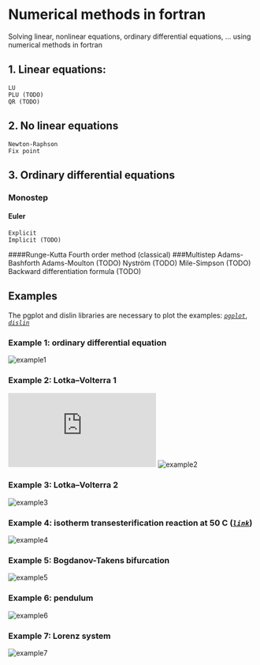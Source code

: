 # Numerical methods in fortran
Solving linear, nonlinear equations, ordinary differential equations, ... using numerical methods in fortran

## 1. Linear equations:
    LU
    PLU (TODO)
    QR (TODO)

## 2. No linear equations
    Newton-Raphson
    Fix point

## 3. Ordinary differential equations
### Monostep
#### Euler
    Explicit
    Implicit (TODO)
####Runge-Kutta
    Fourth order method (classical)
###Multistep
    Adams-Bashforth
    Adams-Moulton   (TODO)
    Nyström         (TODO)
    Mile-Simpson    (TODO)
    Backward differentiation formula (TODO)

## Examples
The pgplot and dislin libraries are necessary to plot the examples:
*[`pgplot`](http://www.astro.caltech.edu/~tjp/pgplot/)*, *[`dislin`](http://www.mps.mpg.de/dislin)*


### Example 1: ordinary differential equation
![example1](https://github.com/planelles20/numerical_methods_fortran/blob/master/img/plot1.png)

### Example 2: Lotka–Volterra 1
![formula lotka_volterra1](http://latex.codecogs.com/gif.latex?%5Cleft%5C%7B%5Cbegin%7Bmatrix%7D%20%26%5Cfrac%7Bdy_1%7D%7Bdt%7D%20%3D%200.1y_1-0.02y_1y_2%20%5C%5C%20%26%5Cfrac%7Bdy_2%7D%7Bdt%7D%20%3D%20-0.3y_2&plus;0.01y_1y_2%5C%5C%20%26y_1%280%29%20%3D%2010%20%5C%5C%20%26y_2%280%29%20%3D%205%20%5Cend%7Bmatrix%7D%5Cright.)
![example2](https://github.com/planelles20/numerical_methods_fortran/blob/master/img/lotka_volterra1.png)

### Example 3: Lotka–Volterra 2
![example3](https://github.com/planelles20/numerical_methods_fortran/blob/master/img/lotka_volterra2.png)

### Example 4: isotherm transesterification reaction at 50 C (*[`link`](http://www.cubasolar.cu/biblioteca/Ecosolar/Ecosolar22/HTML/articulo02.htm)*)
![example4](https://github.com/planelles20/numerical_methods_fortran/blob/master/img/transesterification_isoterm.png)

### Example 5: Bogdanov-Takens bifurcation
![example5](https://github.com/planelles20/numerical-methods-fortran/blob/master/img/bogdanov_takens.png)

### Example 6: pendulum
![example6](https://github.com/planelles20/numerical-methods-fortran/blob/master/img/pendulum.png)

### Example 7: Lorenz system
![example7](https://github.com/planelles20/numerical-methods-fortran/blob/master/img/lorenz.png)
